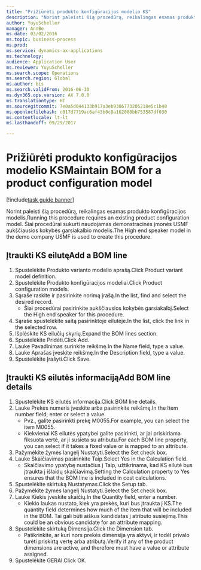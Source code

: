 ```yaml
--- 
title: "Prižiūrėti produkto konfigūracijos modelio KS"
description: "Norint paleisti šią procedūrą, reikalingas esamas produkto konfigūracijos modelis."
author: YuyuScheller
manager: AnnBe
ms.date: 03/02/2016
ms.topic: business-process
ms.prod: 
ms.service: dynamics-ax-applications
ms.technology: 
audience: Application User
ms.reviewer: YuyuScheller
ms.search.scope: Operations
ms.search.region: Global
ms.author: bis
ms.search.validFrom: 2016-06-30
ms.dyn365.ops.version: AX 7.0.0
ms.translationtype: HT
ms.sourcegitcommit: 7e0a5d044133b917a3eb9386773205218e5c1b40
ms.openlocfilehash: c017d7719ac6af43b0c8a162080bb753587df030
ms.contentlocale: lt-lt
ms.lasthandoff: 09/29/2017

---
```

# <a name="maintain-bom-for-a-product-configuration-model"></a><span data-ttu-id="13083-103">Prižiūrėti produkto konfigūracijos modelio KS</span><span class="sxs-lookup"><span data-stu-id="13083-103">Maintain BOM for a product configuration model</span></span>

[!include[task guide banner](../../includes/task-guide-banner.md)]

<span data-ttu-id="13083-104">Norint paleisti šią procedūrą, reikalingas esamas produkto konfigūracijos modelis.</span><span class="sxs-lookup"><span data-stu-id="13083-104">Running this procedure requires an existing product configuration model.</span></span> <span data-ttu-id="13083-105">Šiai procedūrai sukurti naudojamas demonstracinės įmonės USMF aukščiausios kokybės garsiakalbio modelis.</span><span class="sxs-lookup"><span data-stu-id="13083-105">The High end speaker model in the demo company USMF is used to create this procedure.</span></span>


## <a name="add-a-bom-line"></a><span data-ttu-id="13083-106">Įtraukti KS eilutę</span><span class="sxs-lookup"><span data-stu-id="13083-106">Add a BOM line</span></span>
1. <span data-ttu-id="13083-107">Spustelėkite Produkto varianto modelio aprašą.</span><span class="sxs-lookup"><span data-stu-id="13083-107">Click Product variant model definition.</span></span>
2. <span data-ttu-id="13083-108">Spustelėkite Produkto konfigūracijos modeliai.</span><span class="sxs-lookup"><span data-stu-id="13083-108">Click Product configuration models.</span></span>
3. <span data-ttu-id="13083-109">Sąraše raskite ir pasirinkite norimą įrašą.</span><span class="sxs-lookup"><span data-stu-id="13083-109">In the list, find and select the desired record.</span></span>
    * <span data-ttu-id="13083-110">Šiai procedūrai pasirinkite aukščiausios kokybės garsiakalbį.</span><span class="sxs-lookup"><span data-stu-id="13083-110">Select the High end speaker for this procedure.</span></span>  
4. <span data-ttu-id="13083-111">Sąraše spustelėkite saitą pasirinktoje eilutėje.</span><span class="sxs-lookup"><span data-stu-id="13083-111">In the list, click the link in the selected row.</span></span>
5. <span data-ttu-id="13083-112">Išplėskite KS eilučių skyrių.</span><span class="sxs-lookup"><span data-stu-id="13083-112">Expand the BOM lines section.</span></span>
6. <span data-ttu-id="13083-113">Spustelėkite Pridėti.</span><span class="sxs-lookup"><span data-stu-id="13083-113">Click Add.</span></span>
7. <span data-ttu-id="13083-114">Lauke Pavadinimas surinkite reikšmę.</span><span class="sxs-lookup"><span data-stu-id="13083-114">In the Name field, type a value.</span></span>
8. <span data-ttu-id="13083-115">Lauke Aprašas įveskite reikšmę.</span><span class="sxs-lookup"><span data-stu-id="13083-115">In the Description field, type a value.</span></span>
9. <span data-ttu-id="13083-116">Spustelėkite Įrašyti.</span><span class="sxs-lookup"><span data-stu-id="13083-116">Click Save.</span></span>

## <a name="add-bom-line-details"></a><span data-ttu-id="13083-117">Įtraukti KS eilutės informaciją</span><span class="sxs-lookup"><span data-stu-id="13083-117">Add BOM line details</span></span>
1. <span data-ttu-id="13083-118">Spustelėkite KS eilutės informacija.</span><span class="sxs-lookup"><span data-stu-id="13083-118">Click BOM line details.</span></span>
2. <span data-ttu-id="13083-119">Lauke Prekės numeris įveskite arba pasirinkite reikšmę.</span><span class="sxs-lookup"><span data-stu-id="13083-119">In the Item number field, enter or select a value.</span></span>
    * <span data-ttu-id="13083-120">Pvz., galite pasirinkti prekę M0055.</span><span class="sxs-lookup"><span data-stu-id="13083-120">For example, you can select the item M0055.</span></span>  
    * <span data-ttu-id="13083-121">Kiekvienai KS eilutės ypatybei galite pasirinkti, ar jai priskiriama fiksuota vertė, ar ji susieta su atributu.</span><span class="sxs-lookup"><span data-stu-id="13083-121">For each BOM line property, you can select if it takes a fixed value or is mapped to an attribute.</span></span>  
3. <span data-ttu-id="13083-122">Pažymėkite žymės langelį Nustatyti.</span><span class="sxs-lookup"><span data-stu-id="13083-122">Select the Set check box.</span></span>
4. <span data-ttu-id="13083-123">Lauke Skaičiavimas pasirinkite Taip.</span><span class="sxs-lookup"><span data-stu-id="13083-123">Select Yes in the Calculation field.</span></span>
    * <span data-ttu-id="13083-124">Skaičiavimo ypatybę nustačius į Taip, užtikrinama, kad KS eilutė bus įtraukta į išlaidų skaičiavimą.</span><span class="sxs-lookup"><span data-stu-id="13083-124">Setting the Calculation property to Yes ensures that the BOM line is included in cost calculations.</span></span>  
5. <span data-ttu-id="13083-125">Spustelėkite skirtuką Nustatymas.</span><span class="sxs-lookup"><span data-stu-id="13083-125">Click the Setup tab.</span></span>
6. <span data-ttu-id="13083-126">Pažymėkite žymės langelį Nustatyti.</span><span class="sxs-lookup"><span data-stu-id="13083-126">Select the Set check box.</span></span>
7. <span data-ttu-id="13083-127">Lauke Kiekis įveskite skaičių.</span><span class="sxs-lookup"><span data-stu-id="13083-127">In the Quantity field, enter a number.</span></span>
    * <span data-ttu-id="13083-128">Kiekio laukas nustato, kiek yra prekės, kuri bus įtraukta į KS.</span><span class="sxs-lookup"><span data-stu-id="13083-128">The quantity field determines how much of the item that will be included in the BOM.</span></span> <span data-ttu-id="13083-129">Tai gali būti aiškus kandidatas į atributo susiejimą.</span><span class="sxs-lookup"><span data-stu-id="13083-129">This could be an obvious candidate for an attribute mapping.</span></span>  
8. <span data-ttu-id="13083-130">Spustelėkite skirtuką Dimensija.</span><span class="sxs-lookup"><span data-stu-id="13083-130">Click the Dimension tab.</span></span>
    * <span data-ttu-id="13083-131">Patikrinkite, ar kuri nors prekės dimensija yra aktyvi, ir todėl privalo turėti priskirtą vertę arba atributą.</span><span class="sxs-lookup"><span data-stu-id="13083-131">Verify if any of the product dimensions are active,  and therefore must have a value or attribute assigned.</span></span>  
9. <span data-ttu-id="13083-132">Spustelėkite GERAI.</span><span class="sxs-lookup"><span data-stu-id="13083-132">Click OK.</span></span>



